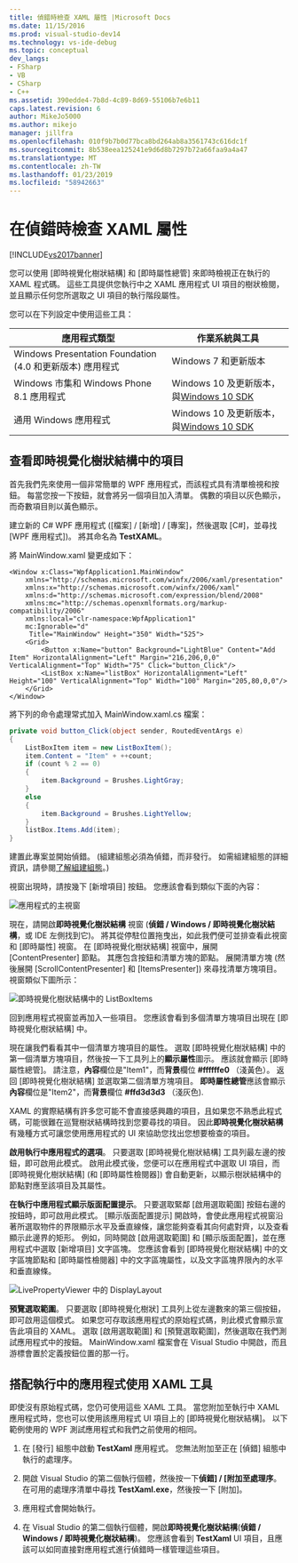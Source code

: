 ```yaml
---
title: 偵錯時檢查 XAML 屬性 |Microsoft Docs
ms.date: 11/15/2016
ms.prod: visual-studio-dev14
ms.technology: vs-ide-debug
ms.topic: conceptual
dev_langs:
- FSharp
- VB
- CSharp
- C++
ms.assetid: 390edde4-7b8d-4c89-8d69-55106b7e6b11
caps.latest.revision: 6
author: MikeJo5000
ms.author: mikejo
manager: jillfra
ms.openlocfilehash: 010f9b7b0d77bca8bd264ab8a3561743c616dc1f
ms.sourcegitcommit: 8b538eea125241e9d6d8b7297b72a66faa9a4a47
ms.translationtype: MT
ms.contentlocale: zh-TW
ms.lasthandoff: 01/23/2019
ms.locfileid: "58942663"
---
```

# <a name="inspect-xaml-properties-while-debugging"></a>在偵錯時檢查 XAML 屬性
[!INCLUDE[vs2017banner](../includes/vs2017banner.md)]

您可以使用 [即時視覺化樹狀結構] 和 [即時屬性總管] 來即時檢視正在執行的 XAML 程式碼。 這些工具提供您執行中之 XAML 應用程式 UI 項目的樹狀檢閱，並且顯示任何您所選取之 UI 項目的執行階段屬性。  
  
 您可以在下列設定中使用這些工具：  
  
|應用程式類型|作業系統與工具|  
|-----------------|--------------------------------|  
|Windows Presentation Foundation (4.0 和更新版本) 應用程式|Windows 7 和更新版本|  
|Windows 市集和 Windows Phone 8.1 應用程式|Windows 10 及更新版本，與[Windows 10 SDK](https://dev.windows.com/downloads/windows-10-sdk)|  
|通用 Windows 應用程式|Windows 10 及更新版本，與[Windows 10 SDK](https://dev.windows.com/downloads/windows-10-sdk)|  
  
## <a name="looking-at-elements-in-the-live-visual-tree"></a>查看即時視覺化樹狀結構中的項目  
 首先我們先來使用一個非常簡單的 WPF 應用程式，而該程式具有清單檢視和按鈕。 每當您按一下按鈕，就會將另一個項目加入清單。 偶數的項目以灰色顯示，而奇數項目則以黃色顯示。  
  
 建立新的 C# WPF 應用程式 ([檔案] / [新增] / [專案]，然後選取 [C#]，並尋找 [WPF 應用程式])。 將其命名為 **TestXAML**。  
  
 將 MainWindow.xaml 變更成如下：  
  
```xaml  
<Window x:Class="WpfApplication1.MainWindow"  
    xmlns="http://schemas.microsoft.com/winfx/2006/xaml/presentation"  
    xmlns:x="http://schemas.microsoft.com/winfx/2006/xaml"  
    xmlns:d="http://schemas.microsoft.com/expression/blend/2008"  
    xmlns:mc="http://schemas.openxmlformats.org/markup-compatibility/2006"  
    xmlns:local="clr-namespace:WpfApplication1"  
    mc:Ignorable="d"  
     Title="MainWindow" Height="350" Width="525">  
    <Grid>  
        <Button x:Name="button" Background="LightBlue" Content="Add Item" HorizontalAlignment="Left" Margin="216,206,0,0" VerticalAlignment="Top" Width="75" Click="button_Click"/>  
        <ListBox x:Name="listBox" HorizontalAlignment="Left" Height="100" VerticalAlignment="Top" Width="100" Margin="205,80,0,0"/>  
    </Grid>  
</Window>  
```  
  
 將下列的命令處理常式加入 MainWindow.xaml.cs 檔案：  
  
```csharp  
private void button_Click(object sender, RoutedEventArgs e)  
{  
    ListBoxItem item = new ListBoxItem();  
    item.Content = "Item" + ++count;  
    if (count % 2 == 0)  
    {  
        item.Background = Brushes.LightGray;  
    }  
    else  
    {  
        item.Background = Brushes.LightYellow;  
    }  
    listBox.Items.Add(item);  
}  
```  
  
 建置此專案並開始偵錯。 (組建組態必須為偵錯，而非發行。 如需組建組態的詳細資訊，請參閱[了解組建組態](../ide/understanding-build-configurations.md)。)  
  
 視窗出現時，請按幾下 [新增項目] 按鈕。 您應該會看到類似下面的內容：  
  
 ![應用程式的主視窗](../debugger/media/livevisualtree-app.png "LiveVIsualTree 應用程式")  
  
 現在，請開啟**即時視覺化樹狀結構** 視窗 (**偵錯 / Windows / 即時視覺化樹狀結構**，或 IDE 左側找到它)。 將其從停駐位置拖曳出，如此我們便可並排查看此視窗和 [即時屬性] 視窗。 在 [即時視覺化樹狀結構] 視窗中，展開 [ContentPresenter] 節點。 其應包含按鈕和清單方塊的節點。 展開清單方塊 (然後展開 [ScrollContentPresenter] 和 [ItemsPresenter]) 來尋找清單方塊項目。 視窗類似下圖所示：  
  
 ![即時視覺化樹狀結構中的 ListBoxItems](../debugger/media/livevisualtree-listboxitems.png "LiveVisualTree ListBoxItems")  
  
 回到應用程式視窗並再加入一些項目。 您應該會看到多個清單方塊項目出現在 [即時視覺化樹狀結構] 中。  
  
 現在讓我們看看其中一個清單方塊項目的屬性。 選取 [即時視覺化樹狀結構] 中的第一個清單方塊項目，然後按一下工具列上的**顯示屬性**圖示。 應該就會顯示 [即時屬性總管]。 請注意，**內容**欄位是"Item1"，而**背景**欄位 **#ffffffe0** （淺黃色）。 返回 [即時視覺化樹狀結構] 並選取第二個清單方塊項目。 **即時屬性總管**應該會顯示**內容**欄位是"Item2"，而**背景**欄位 **#ffd3d3d3** （淺灰色).  
  
 XAML 的實際結構有許多您可能不會直接感興趣的項目，且如果您不熟悉此程式碼，可能很難在巡覽樹狀結構時找到您要尋找的項目。 因此**即時視覺化樹狀結構**有幾種方式可讓您使用應用程式的 UI 來協助您找出您想要檢查的項目。  
  
 **啟用執行中應用程式的選項**。 只要選取 [即時視覺化樹狀結構] 工具列最左邊的按鈕，即可啟用此模式。 啟用此模式後，您便可以在應用程式中選取 UI 項目，而 [即時視覺化樹狀結構] (和 [即時屬性檢閱器]) 會自動更新，以顯示樹狀結構中的節點對應至該項目及其屬性。  
  
 **在執行中應用程式顯示版面配置提示**。 只要選取緊鄰 [啟用選取範圍] 按鈕右邊的按鈕時，即可啟用此模式。 [顯示版面配置提示] 開啟時，會使此應用程式視窗沿著所選取物件的界限顯示水平及垂直線條，讓您能夠查看其向何處對齊，以及查看顯示此邊界的矩形。 例如，同時開啟 [啟用選取範圍] 和 [顯示版面配置]，並在應用程式中選取 [新增項目] 文字區塊。 您應該會看到 [即時視覺化樹狀結構] 中的文字區塊節點和 [即時屬性檢閱器] 中的文字區塊屬性，以及文字區塊界限內的水平和垂直線條。  
  
 ![LivePropertyViewer 中的 DisplayLayout](../debugger/media/livevisualtreelivepropertyviewer-displaylayout.png "LiveVisualTreeLivePropertyViewer 的 DisplayLayout")  
  
 **預覽選取範圍**。 只要選取 [即時視覺化樹狀] 工具列上從左邊數來的第三個按鈕，即可啟用這個模式。 如果您可存取該應用程式的原始程式碼，則此模式會顯示宣告此項目的 XAML。 選取 [啟用選取範圍] 和 [預覽選取範圍]，然後選取在我們測試應用程式中的按鈕。 MainWindow.xaml 檔案會在 Visual Studio 中開啟，而且游標會置於定義按鈕位置的那一行。  
  
## <a name="using-xaml-tools-with-running-applications"></a>搭配執行中的應用程式使用 XAML 工具  
 即使沒有原始程式碼，您仍可使用這些 XAML 工具。 當您附加至執行中 XAML 應用程式時，您也可以使用該應用程式 UI 項目上的 [即時視覺化樹狀結構]。 以下範例使用的 WPF 測試應用程式和我們之前使用的相同。  
  
1.  在 [發行] 組態中啟動 **TestXaml** 應用程式。 您無法附加至正在 [偵錯] 組態中執行的處理序。  
  
2.  開啟 Visual Studio 的第二個執行個體，然後按一下**偵錯] / [附加至處理序**。 在可用的處理序清單中尋找 **TestXaml.exe**，然後按一下 [附加]。  
  
3.  應用程式會開始執行。  
  
4.  在 Visual Studio 的第二個執行個體，開啟**即時視覺化樹狀結構**(**偵錯 / Windows / 即時視覺化樹狀結構**)。 您應該會看到 **TestXaml** UI 項目，且應該可以如同直接對應用程式進行偵錯時一樣管理這些項目。

